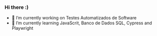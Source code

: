 ### Hi there :)
- 🔭 I’m currently working on Testes Automatizados de Software
- 🌱 I’m currently learning JavaScrit, Banco de Dados SQL, Cypress and Playwright

